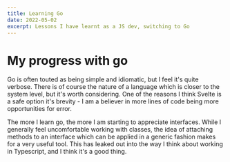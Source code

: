 ```yaml
---
title: Learning Go
date: 2022-05-02
excerpt: Lessons I have learnt as a JS dev, switching to Go
---
```


# My progress with go

Go is often touted as being simple and idiomatic, but I feel it's quite verbose. There is of course the nature of a language which is closer to the system level, but it's worth considering. One of the reasons I think Svelte is a safe option it's brevity - I am a believer in more lines of code being more opportunities for error.

The more I learn go, the more I am starting to appreciate interfaces. While I generally feel uncomfortable working with classes, the idea of attaching methods to an interface which can be applied in a generic fashion makes for a very useful tool. This has leaked out into the way I think about working in Typescript, and I think it's a good thing.